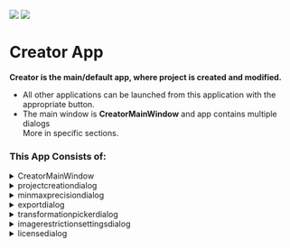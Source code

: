 <!-- PROJECT LOGO -->
<br />
<div align="left">
<img src="https://github.com/dekdekan/lidaretto-desktop/blob/completeRefactor_change_cuts/README_images/logo_black.svg#gh-light-mode-only">
<img src="https://github.com/dekdekan/lidaretto-desktop/blob/completeRefactor_change_cuts/README_images/logo_white.svg#gh-dark-mode-only">
</div>
  <h1 align="left">Creator App</h1>

**Creator is the main/default app, where project is created and modified.**
 - All other applications can be launched from this application with the appropriate button.
 - The main window is **CreatorMainWindow** and app contains multiple dialogs
<br /> More in specific sections. <br /> 

### This App Consists of:

<!-- //////////////////////////////////////////////////////////////////////////////////////////////////////////////////////////////////////////////////////// -->

<details><summary>CreatorMainWindow</summary>
<p>
    
## CreatorMainWindow is the main window, where all other apps and actions can be called.

### Getting Started
<details><summary>&emsp;&emsp;  Top main .ui menu </summary>  <!--////////////////////////////////////////////////////////////////////// --></br>


1. To use the application, it is necessary to create a project at the beginning. The project can be created with UI by button **New** in the top main menu. With this button the action  **on_actionNew_triggered** is called:

```js
  void CreatorMainWindow::on_actionNew_triggered(bool checked)
```
  * 1.After calling the **on_actionNew_triggered**, a **ProjectCreationDialog** dialog is opened. In this dialog all necessary files for creating the project are selected. See section **projectcreationdialog**.
```diff
- See section projectcreationdialog
```
  * 2.The project is created based on values in loaded calibration,lidar,camera files.
```diff
- See **Project** library, where project creation and modifications are defined. The project is created and saved to .PRJ file.
```
  * 3.The created project is opened and all ui. elements are inits with the project values. 
  
<br>
  
2. The already created project can be loaded in UI by **Open** button in the top main menu.
With this button the action  **on_actionOpenProj_triggered** is called. In action the **openProject** method is called:
```js
void CreatorMainWindow::on_actionOpenProj_triggered()
```
<br>
  
3. The already created project can be loaded by **openProject** method:
   - `filename` - filename of .PRJ file  
```js
int CreatorMainWindow::openProject(QString filename)
```  
  - 1.The project is opened based on values loaded from .PRJ file.
  - 2.All ui. elements are inits with the project values.

<br>
  
4. Graphs displaying trajectory informations can be created and displayed by **Graphs** button, which calls action  **on_actionGraphs_triggered**. 
```js
void CreatorMainWindow::on_actionGraphs_triggered()
```
<br>

5. **Outputs** button opens the folder, where all the exported files are. It calls action **on_actionOpen_Output_triggered**.
```js
void CreatorMainWindow::on_actionOpen_Output_triggered()
```
<br>

6. With **Google Earth** button is called action **on_actionGoogle_Earth_triggered**, where is created KML file from trajectory. KML file can be displayed in Google Earth.
```js
void CreatorMainWindow::on_actionGoogle_Earth_triggered()
```
<br>
  
7. With **Tools** button can be some tool apps opened:
   - `Gopro Player.`- see **GoProPlayer** app
   - `360 Video Player` - see **GarminPlayer** app
   - `UAV Flight Planner` - see **FlightParameters** app
   - `Cloud Calibrator` - see **CloudCalibration** app
   - `Panorama Generator` - see **ImageGenerator** app

   - The tool actions are inits in **initAppsToButtonsAction** method.
```js
void CreatorMainWindow::initAppsToButtonsAction()
```
<br>
  
8. With **Settings** button is called action **on_actionSettings_triggered**.
```js
void CreatorMainWindow::on_actionSettings_triggered()
```
 
```diff
 In on_actionSettings_triggered the **MinMaxPrecisionDialog** is opened. In this dialog some app settings can be changed. 
- See section minmaxprecisiondialog
``` 
<br>
  
  
9. With **history** button can be displayed all project exports in right tab. It runs action **on_pushButton_OpenHistory_clicked**.
  
```js
void CreatorMainWindow::on_pushButton_OpenHistory_clicked()
```
  - Exports can be opened, delete in history tab 
 
<br>
  
  
10. With **Export** button is called action **on_actionExport_triggered**.
  
```js
void CreatorMainWindow::on_actionExport_triggered()
```
```diff
 In on_actionExport_triggered the **ExportDialog** is opened. In this dialog can be set preferences for cloud export. Everything is exported on dialog confirmation.
- See section exportdialog
``` 
<br>
  
  
  
</details>

<details><summary>&emsp;&emsp; Right .ui menu for manipulating with trajectory </summary> <!
  -/////////////////////////////////////////////// --></br>
  
1. To select/deselect whole trajectory is used **Select/Deselect All** button, which runs **on_toolButton_select_all_clicked** slot:
```js
void CreatorMainWindow::on_toolButton_select_all_clicked()
```

2. To select/deselect some part of trajectory is used **Select/Deselect by** button. <br />
Change selection in **Select by**  button trigger **onSelectionButton**  slot.

    * `isModeActive` - whether selection in main menu is chosen
    * `selectMode` - which subselection is chosen

```js
void CreatorMainWindow::onSelectionButton(bool isModeActive, int selectMode)
```
&emsp; Based on "selectMode" the four selections can be done: (by hand,time,polygon,rectangle).<br />
&emsp; Selection button is promoted to **SelectButton class**, that inherits from **MultiModeButton class(defined in GuiComponents lib)**

<br>
  
3. To select/deselect some part of trajectory is used **Select/Deselect by** button. <br />
Change selection in **Deselect by**  button trigger **onDeselectionButton**  slot.

    * `isModeActive` - whether selection in main menu is chosen
    * `selectMode` - which subselection is chosen
  
```js
void CreatorMainWindow::onDeselectionButton(bool isModeActive, int deselectMode) //exclude part
```
&emsp;&ensp;Based on "deselectMode" the two deselections can be done(by hand,rectangle).\n
&emsp;&ensp;Deselection button is promoted to **DeselectButton class**, that inherits from **MultiModeButton class(defined in GuiComponents lib)**
<br>

4. The **Split Point** button trigger **on_toolButton_split_point_clicked** slot:<br>
  Enables/disables to add split point on trajectory, by clicking somewhere on trajectory.
```js
void CreatorMainWindow::on_toolButton_split_point_clicked()
```
  <br>

5. The **Undo** button trigger **on_toolButton_undo_clicked** slot:<br>
  Removes the last trajectory selection made. 
```js
void CreatorMainWindow::on_toolButton_split_point_clicked()
```
```diff
 For getting previous selection is used UndoSelectionStack.
- See undoselectionstack in MapInteraction lib
``` 
  <br>

6. The **Info** button trigger **on_toolButton_info_clicked** slot:<br>
  Enables/disables to show information about trajectory point(selected by clicking on the trajectory). 
```js
void CreatorMainWindow::on_toolButton_info_clicked()
```
  <br>

7. The **Profiles** button trigger **on_toolButton_profiles_clicked** slot:<br>
  ```diff
  Opens views, where profiles can be displayed. In profile mode can be done some corrections and so on.
- See section Profile mode
``` 
```js
void CreatorMainWindow::on_toolButton_profiles_clicked()
```
</details>


<details><summary>&emsp;&emsp; 
Profile mode(Projections, corrections,RTK points) </summary> <!--/////////////////////////////////////////////////////////////////////// --></br>

> __Note__ 
> Profile mode is activated by "Profiles" button in right menu 

- In default cut(ZX projection), aerial(XY projection) profiles are displayed.
- Sideway(ZY projection) is enabled with sideway button and displayed with click somewhere in aerial or cut vindow.
```diff
- Projections are managed in qcloudaerialview, qcloudcutwindow, qsidewayview classes
- See it in **MapInteraction lib**
``` 


1. With click on trajectory in profile mode is triggered a **lineCutFinished** slot: 
   - `lineCutPoint` - ndex of trajectory point, where was clicked  

```js
void CreatorMainWindow::lineCutFinished(int lineCutPoint)
```
&emsp;&emsp; - Prepares perpendicular line segment to trajectory(displayed on map) at given point, where was clicked .<br>
&emsp;&emsp; - Takes frames that corresponds to prepared line segment and generates cloud.<br>
&emsp;&emsp; - This cloud then displays to projection views(cut and aerial view)

  <br>

2. Sideway(ZY projection) is enabled with sideway button and displayed with click somewhere in aerial or cut vindow. Click trigger slot **sideWayCutSelected**:
   - `cx` - X position of cutting line center
   - `cy` - Y position of cutting line center  
   - `rx` - direction vector of cutting line 
   - `ry` - direction vector of cutting line

```js
void CreatorMainWindow::sideWayCutSelected(double cx, double cy, double rx, double ry)
```
&emsp;&emsp; - Slot that prepares and show cloud in sideway view.

  <br>
  
3. Width, length of cutting line can be changed in right menu and confirm with **Recalc** button:
   - `retainZoomAndOffsets` - whether zoom and offset should be retained

```js
void CreatorMainWindow::recalcProfile(bool retainZoomAndOffsets)
```
&emsp;&emsp; - Method **recalcProfile** recalculates profiles based on values of cutting line and used zones

  <br>

4. Measurements can be enabled with measurement button and done with clicks in profile windows.
  Measurement button trigger slot **on_pushButton_measureProfiles_clicked**, which enables measurements in profile windows.

```js
void CreatorMainWindow::on_pushButton_measureProfiles_clicked()
```
  <br>

 5. After measurements can be created corrections of cloud. Correction can be created with FIT button after measurement is done. FIT button trigger slot **on_pushButton_FitProfiles_clicked**.

```js
void CreatorMainWindow::on_pushButton_FitProfiles_clicked()
```
&emsp;&emsp; - Firstly opens dialog with list of zones that corresponds to cutting line and waits for selection
and confirmation of a some zone(correction will be made for this zone).<br>
&emsp;&emsp; - Based on measurements prepares and makes correction of chosen zone.
  
> __Note__ 
> Corrections can be edited in FIT tab.

  <br>
  
 6. RTK points can be add in GCP tab with **Add Points** button.
```js
void CreatorMainWindow::on_pushButton_addRTKPoints_clicked()
```
&emsp;&emsp; - Opens file dialog to load RTK point from file.<br>
&emsp;&emsp; - After loading of RTK points file the **addrtkpointsdialog**  dialog is opened to manage and add this points.
```diff
- See section addrtkpointsdialog
```  
&emsp;&emsp; - On confirmation of dialog adds RTK points to project.

> __Note__ 
> RTK points can be edited in GCP tab.

  <br>

 7. Range filter can be created with button next to range filter dropbox in right menu. This button trigger slot 
**on_pushButton_profiles_rangeFilters_clicked**
```js
void CreatorMainWindow::on_pushButton_profiles_rangeFilters_clicked()
```
&emsp;&emsp; - 1.Firstly the **ChooseFromExistingFiltersDialog** dialog is opened to choose existing range filter, or select to create new one.<br>

&emsp;&emsp; - 2.Opens **LidarFilterDialog** dialog to define ranges for filter.<br>

&emsp;&emsp; - 3.On confirmation the new range filter is created to project.<br>
  <br>

</details>  

---

</p>
</details>






<!-- //////////////////////////////////////////////////////////////////////////////////////////////////////////////////////////////////////////////////////// -->

<details><summary>projectcreationdialog</summary>
<p>

## This dialog shows in creator app when "New" project button is pressed. Dialog serves to manage creation of new project.
  
### Getting Started
1. In this dialog should be set files needed for project creation.(Trajectory,lidar,calibration and optional camera file).<br>
 After confirmation of this dialog the dialog **saveprojectdialog** displays, where name,description and output path to new project can be entered. On confirmation the **createProjectDataAndSave** method ic called:
```js
void ProjectCreationDialog::createProjectDataAndSave()
```
  &emsp;&emsp; - Method **createProjectDataAndSave** starts thread to generate new project based on trajectory,lidar,calibration,camera files, that were chosen in .ui. The project is opened after creation. <br>

 <br>

---

</p>
</details>
  
  
  
  
  
  
<!-- //////////////////////////////////////////////////////////////////////////////////////////////////////////////////////////////////////////////////////// -->

<details><summary>minmaxprecisiondialog</summary>
<p>

##  Class that serves to manage some basic settings .<br>
   - This dialog shows in creator app when "Settings" button is pressed.
   - In this dialog can be set language, quality indicator, usage of some filters and more.
  
### Getting Started
1. In settings can be also changed appearance(font size,dark/light mode)
   - Dark style is defined in **:/qdarkstyle/light/darkstyle.qss** file
   - Light style is defined in **:/qdarkstyle/light/lightstyle.qss** file
  

> __Note__ 
> In qss files are defined styles for each ui element. The right way to write qss and all properties you can see in this link https://doc.qt.io/qt-6/stylesheet-reference.html

 <br>

---

</p>
</details>


<!-- //////////////////////////////////////////////////////////////////////////////////////////////////////////////////////////////////////////////////////// -->

<details><summary>exportdialog</summary>
<p>

##  Class serves to display settings of export before export.\n
   - This dialog shows in creator app when "export" button is pressed.\n
   - In this dialog can be set colorization of exported cloud, some filters, usage of FIT corrections and many more.
  
### Getting Started
1. To set project that should be exported use method **setWorkingProject** on object:
```js
void ExportDialog::setWorkingProject(std::shared_ptr<Project> newproject)
```
&emsp;&emsp; - Inits all .ui elements with project settings<br>
  
  
2. In dialog can be set datum for export. Button to manage datums is next to Coordinate System dropdown, where the datum can be selected.
```diff
- See section transformationpickerdialog
``` 

  
3. In dialog can be set range filter for export. Button to manage range filters is next to Range Filter dropdown, where the range filter can be selected.
  
&emsp;&emsp; - 1.Firstly the **ChooseFromExistingFiltersDialog** dialog is opened to choose existing range filter, or select to create new one.<br>

&emsp;&emsp; - 2.Opens **LidarFilterDialog** dialog to define ranges for filter.<br>
```diff
- See section lidarfilterdialog
``` 
  
 4. In dialog can be set image filters for export. Button to manage image filters is next to Image Filter dropdown, where the image filter can be selected.
  
&emsp;&emsp; - **imageRestrictionSettingsDialog** is shown after the button is pressed 
```diff
- See section imagerestrictionsettingsdialog
``` 

5. Clicks on **Advanced Filtering** button displays **simpleoctomapfiltersettingsdialog**, where some others settings for export can be defined.

  
> __Note__ 
> On confirmation the export settings are saved to registry


 <br>

---

</p>
</details>

<!-- //////////////////////////////////////////////////////////////////////////////////////////////////////////////////////////////////////////////////////// -->

<details><summary>transformationpickerdialog</summary>
<p>

##  Class serves to manage datums transformations, manage grids, geoids.\n
  
### Getting Started
1. The upper list contains all Datums from which the user can select the ones he wants to have in usage
2. In bottom list are currently used Datums for which can be defined Grid and Geoid. The button **Set Grid/Geoid** displays **selectgridandgeoiddialog** dialog, where gird and geoid can be choosen from options.
  
> __Note__ 
> We have 12 specialized Datums, which are defined in library **Datums**
  
> __Warning__ 
> All other EPSG Datums are defined in file **epsg_correct**, that should be in release/bin folder

 <br>

---

</p>
</details>




<!-- //////////////////////////////////////////////////////////////////////////////////////////////////////////////////////////////////////////////////////// -->

<details><summary>imagerestrictionsettingsdialog</summary>
<p>

## In this dialog can be defined image filters
  
### Getting Started
1. New filter can be add with + button.
```js
void imageRestrictionSettingsDialog::on_pushButton_add_filter_clicked()
```
   <br>

2. Filters can be also imported from saved file.
```js
void imageRestrictionSettingsDialog::on_pushButton_import_clicked()
```
   <br>

3. Right click on filter trigger **showContextMenu** slot that shows menu
```js
void imageRestrictionSettingsDialog::showContextMenu(const QPoint &pos)
```
&emsp;&emsp; - In menu the filter can be deleted or new filter zone can be added.
  
 <br>
  
4. Right click on filter zone trigger **deleteZone** slot that deletes zone
```js
void imageRestrictionSettingsDialog::deleteZone(std::vector<QTreeWidgetItem*> fitID)
```  
 <br>
  
5. Filter zone can be add by right click on filter and choose **Add Zone** from menu.
  - Then the zones can be selected in video view
  - The zones can be saved to registry with **save** button which will show.
 <br>
  
6. Image filter can be exported to file with **export** button, that trigger **on_pushButton_export_clicked** slot.
```js
void imageRestrictionSettingsDialog::on_pushButton_export_clicked()
```  
&emsp;&emsp; - Filters are saved to defined XML file with suffix .IRF

  
  
---

</p>
</details>
  
  
  
  
<!-- //////////////////////////////////////////////////////////////////////////////////////////////////////////////////////////////////////////////////////// -->
  
<details><summary>licensedialog</summary>
<p>

## This dialog serves to control user license before starting the creator. It is used iin main.cpp
  Firstly user need to send us a code based on which we can generate serial key. Based on serial key user can activate creator. 
> __Note__ 
> Example of final code, that is send from customer to us, can be **1024228818019aw3CGkj1tO961Ll**
  
### Code is created with some steps:
  - 1.Firstly we generate some random 16chars string to registry, for example **9aw3CGkj1tO961Ll**
  - 2.Getting CPUID of user PC. CPU ID example is **906A3**.
  - 3.Appending some random hex chars to have 8 chars(seed) along with CPUID. Example **906A3E09**
  - 4.We change this seed to decimal values. Decimal values from step 3. for example is **2422881801**
  - 5.The final code that is send to us has at the beginning length of seed to recover hexadecimal values from decimal when we will generate serial code. The first 2 chars defines length. In example code **~~10~~24228818019aw3CGkj1tO961Ll** , **10** is the length of seed. When length would be **9** at the beginning would be **09**.
  - 6.The next chars(with defined length in step 5., specifically **10**) in code  are seed in decimal form from step 4. **10~~2422881801~~9aw3CGkj1tO961Ll**
  - 7.The random code from step 1. is attached at the end of final code. **102422881801~~9aw3CGkj1tO961Ll~~**
  
  
  ### The creation of serial, which is send to customer for activation, is done in **licenseCreator** app. Serial code is generated based on code described above.


---

</p>
</details>
  
<!-- //////////////////////////////////////////////////////////////////////////////////////////////////////////////////////////////////////////////////////// -->



